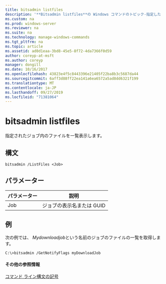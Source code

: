 ```yaml
---
title: bitsadmin listfiles
description: '**Bitsadmin listfiles**の Windows コマンドのトピック-指定したジョブ内のファイルの一覧を表示します。'
ms.custom: na
ms.prod: windows-server
ms.reviewer: na
ms.suite: na
ms.technology: manage-windows-commands
ms.tgt_pltfrm: na
ms.topic: article
ms.assetid: ad0d1eaa-3bd8-45e5-8f72-4da7366f0d59
author: coreyp-at-msft
ms.author: coreyp
manager: dongill
ms.date: 10/16/2017
ms.openlocfilehash: 43823e4f5c8443396e21405f22ba8b3c5687da44
ms.sourcegitcommit: 6aff3d88ff22ea141a6ea6572a5ad8dd6321f199
ms.translationtype: MT
ms.contentlocale: ja-JP
ms.lasthandoff: 09/27/2019
ms.locfileid: "71381064"
---
```

# <a name="bitsadmin-listfiles"></a>bitsadmin listfiles



指定されたジョブ内のファイルを一覧表示します。

## <a name="syntax"></a>構文

```
bitsadmin /ListFiles <Job>
```

## <a name="parameters"></a>パラメーター

|パラメーター|説明|
|---------|-----------|
|Job|ジョブの表示名または GUID|

## <a name="BKMK_examples"></a>例

次の例では、 *Mydownloadjob*という名前のジョブのファイルの一覧を取得します。
```
C:\>bitsadmin /GetNotifyFlags myDownloadJob
```

#### <a name="additional-references"></a>その他の参照情報

[コマンド ライン構文の記号](command-line-syntax-key.md)